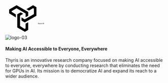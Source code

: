 <svg id="Layer_1" data-name="Layer 1" xmlns="http://www.w3.org/2000/svg" viewBox="0 0 1403.33 280.42"><defs></defs><polygon class="cls-1" points="156.88 95.45 129.22 112.5 129.22 203.45 167.5 228.46 172.42 228.46 177.73 223.92 177.73 183.37 198.95 171.24 200.84 171.62 200.84 238.32 172.04 254.99 139.83 236.8 104.59 216.72 104.59 99.24 134.53 82.57 156.88 95.45"/><polygon class="cls-1" points="142.1 127.2 169.77 145.09 250.86 98.48 250.86 49.98 242.53 46.19 207.66 66.65 185.68 54.15 243.28 19.66 272.84 37.09 272.84 112.5 170.91 171.62 142.1 154.95 142.1 127.2"/><polygon class="cls-1" points="178.1 123.12 178.1 92.8 98.15 46.57 55.33 71.58 55.33 78.02 92.08 100.76 92.08 127.2 33.35 91.28 33.35 57.56 98.91 19.66 200.84 79.54 200.84 113.26 178.48 125.39 178.1 123.12"/><text class="cls-2" transform="translate(286.67 187.71)">thyris.AI</text></svg>
![logo-03](https://github.com/user-attachments/assets/503904b6-1f6c-4c8d-934a-255f459d053b)

#### Making AI Accessible to Everyone, Everywhere
Thyris is an innovative research company focused on making AI accessible to everyone, everywhere by conducting research that eliminates the need for GPUs in AI. Its mission is to democratize AI and expand its reach to a wider audience.
